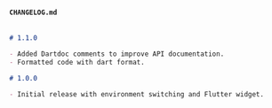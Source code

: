 
#### `CHANGELOG.md`
```markdown

# 1.1.0

- Added Dartdoc comments to improve API documentation.
- Formatted code with dart format.

# 1.0.0

- Initial release with environment switching and Flutter widget.